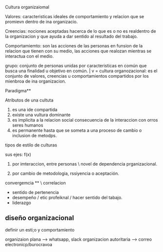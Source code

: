 Cultura organizaiomal

Valores: caracteristicas ideales de comportamiento y relacion que se promievn dentro de ina organizacio.

Creencias: nociones aceptadas hacerca de lo que es o no es realdentro de la organizacion y que ayuda a dar sentido al resultado del trabajo.

Comportamiemto: son las acciones de las personas en funsion de la relacion que tienen con su medio, las acciones que realozan  mientras se interactua con el medio.

grupo: conjunto de personas unidas por caracteristicas en común que busca una finalidad u objetivo en común.
           |
		   v
= cultura organozacional: es el conjunto de valores, creencias u comportamientos compartidos por los mienbroa de ina organizacion.

Paradigma**

Atributos de una cultuta 

1. es una ide compartida
2. existe una vultura dominante
3. es implicita a la relacion social consecuencia de la interaccion con orros seres humanos
4. es permanente hasta que se someta a una proceso de cambio o inclusion de metodps.

tipos de estilo de culturas

sus ejes: f(x)

1. por imteraccion, entre personas \ novel de dependencia prganizacional.

2. por cambio de metodologia, rssiyencia o aceptación.

convergemcia ** \ correlacion
- sentido de pertenencia
- desempeño / etic profeiknal / hacer sentido del tabajo.
- liderazgo

## diseño organizacional

definir un esti;o y comportamiento

organizaion plana --> whatsapp, slack
organizacion autoritaria --> correo electronicp/burocravoa
